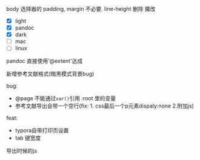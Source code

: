 body 选择器的 padding, margin 不必要. line-height 删除
魔改
- [x] light
- [x] pandoc
- [x] dark
- [ ] mac
- [ ] linux

pandoc 直接使用'@extent'达成

新增参考文献格式(暗黑模式背景bug)

bug: 
- @page 不能通过`var()`引用 :root 里的变量
- 参考文献导出会带一个空行(fix: 1. css最后一个p元素dispaly:none 2.附加js)

feat: 
- typora自带打印页设置
- tab 键宽度

导出时候的js